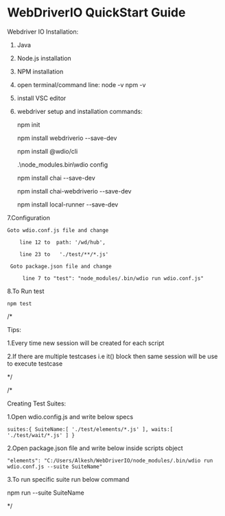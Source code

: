 # WebDriverIO QuickStart Guide

Webdriver IO Installation:

1. Java
2. Node.js installation
3. NPM installation
4. open terminal/command line:
    node -v
    npm -v

5. install VSC editor

6. webdriver setup and installation commands:

    npm init

    npm install webdriverio --save-dev

    npm install @wdio/cli

    .\node_modules\.bin\wdio config

    npm install chai --save-dev

    npm install chai-webdriverio --save-dev

    npm install local-runner --save-dev

7.Configuration

    Goto wdio.conf.js file and change 

        line 12 to  path: '/wd/hub',

        line 23 to   './test/**/*.js'

     Goto package.json file and change 

         line 7 to "test": "node_modules/.bin/wdio run wdio.conf.js"

8.To Run test

    npm test


/*

Tips:

1.Every time new session will be created for each script

2.If there are multiple testcases i.e it() block then same session will be use to execute testcase

*/


/*

Creating Test Suites:

1.Open wdio.config.js and write below specs

`suites:{
  SuiteName:[
    './test/elements/*.js'
  ],
  waits:[
    './test/wait/*.js'
  ]
}`

2.Open package.json file and write below inside scripts object

    "elements": "C:/Users/Alkesh/WebDriverIO/node_modules/.bin/wdio run wdio.conf.js --suite SuiteName"

3.To run specific suite run below command

npm run --suite SuiteName

*/